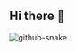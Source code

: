 ## Hi there 👋

<picture>
  <source media="(prefers-color-scheme: dark)" srcset="https://raw.githubusercontent.com/soucosmo/soucosmo/output/github-contribution-grid-snake-dark.svg" />
  <source media="(prefers-color-scheme: light)" srcset="https://raw.githubusercontent.com/soucosmo/soucosmo/output/github-contribution-grid-snake.svg" />
  <img alt="github-snake" src="github-snake.svg" />
</picture>
